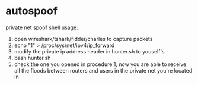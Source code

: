 # autospoof
private net spoof shell
usage:
1. open wireshark/tshark/fidder/charles to capture packets 
2. echo "1" > /proc/sys/net/ipv4/ip_forward
3. modify the private ip address header in hunter.sh to youself's
4. bash hunter.sh
5. check the one you opened in procedure 1,
now you are able to receive all the floods between routers and users in the private net you're located in
